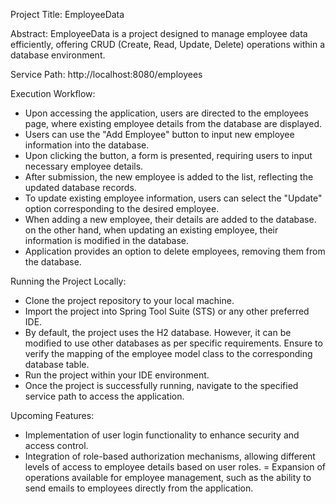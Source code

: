 Project Title: EmployeeData

Abstract:
EmployeeData is a project designed to manage employee data efficiently, offering CRUD (Create, Read, Update, Delete) operations within a database environment.

Service Path: http://localhost:8080/employees

Execution Workflow:
- Upon accessing the application, users are directed to the employees page, where existing employee details from the database are displayed.
- Users can use the "Add Employee" button to input new employee information into the database.
- Upon clicking the button, a form is presented, requiring users to input necessary employee details.
- After submission, the new employee is added to the list, reflecting the updated database records.
- To update existing employee information, users can select the "Update" option corresponding to the desired employee.
- When adding a new employee, their details are added to the database. on the other hand, when updating an existing employee, their information is modified in the database.
- Application provides an option to delete employees, removing them from the database.

Running the Project Locally:

- Clone the project repository to your local machine.
- Import the project into Spring Tool Suite (STS) or any other preferred IDE.
- By default, the project uses the H2 database. However, it can be modified to use other databases as per specific requirements. Ensure to verify the mapping of the employee model class to the corresponding database table.
- Run the project within your IDE environment.
- Once the project is successfully running, navigate to the specified service path to access the application.

Upcoming Features:
- Implementation of user login functionality to enhance security and access control.
- Integration of role-based authorization mechanisms, allowing different levels of access to employee details based on user roles.
= Expansion of operations available for employee management, such as the ability to send emails to employees directly from the application.